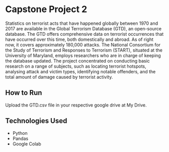 # Capstone Project 2
Statistics on terrorist acts that have happened globally between 1970 and 2017 are available in the Global Terrorism Database (GTD), an open-source database. The GTD offers comprehensive data on terrorist occurrences that have occurred over this time, both domestically and abroad. As of right now, it covers approximately 180,000 attacks. The National Consortium for the Study of Terrorism and Responses to Terrorism (START), situated at the University of Maryland, employs researchers who are in charge of keeping the database updated.
The project concentrated on conducting basic research on a range of subjects, such as locating terrorist hotspots, analysing attack and victim types, identifying notable offenders, and the total amount of damage caused by terrorist activity.

## How to Run
Upload the GTD.csv file in your respective google drive at My Drive.

## Technologies Used
- Python
- Pandas
- Google Colab
